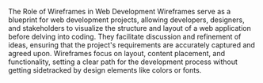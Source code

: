 The Role of Wireframes in Web Development
Wireframes serve as a blueprint for web development projects, allowing developers, designers, and stakeholders to visualize the structure and layout of a web application before delving into coding. They facilitate discussion and refinement of ideas, ensuring that the project's requirements are accurately captured and agreed upon. Wireframes focus on layout, content placement, and functionality, setting a clear path for the development process without getting sidetracked by design elements like colors or fonts.
